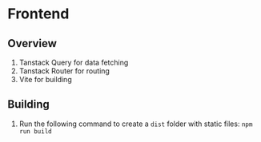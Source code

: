 # Frontend

## Overview

1. Tanstack Query for data fetching
2. Tanstack Router for routing
3. Vite for building

## Building
1. Run the following command to create a `dist` folder with static files:
`npm run build`
